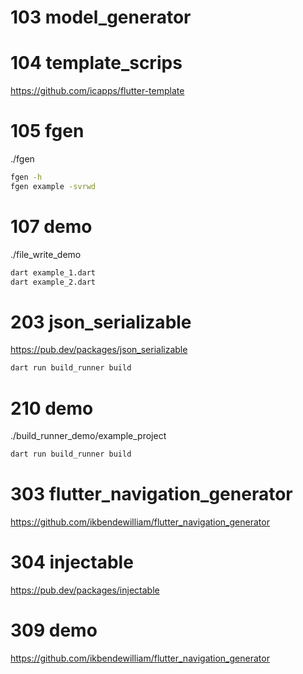 # 103 model_generator
# 104 template_scrips
https://github.com/icapps/flutter-template

# 105 fgen
./fgen

```bash
fgen -h
fgen example -svrwd
```

# 107 demo
./file_write_demo
```bash
dart example_1.dart
dart example_2.dart
```

# 203 json_serializable
https://pub.dev/packages/json_serializable
```bash
dart run build_runner build
```

# 210 demo
./build_runner_demo/example_project
```bash
dart run build_runner build
```

# 303 flutter_navigation_generator
https://github.com/ikbendewilliam/flutter_navigation_generator

# 304 injectable
https://pub.dev/packages/injectable

# 309 demo
https://github.com/ikbendewilliam/flutter_navigation_generator
